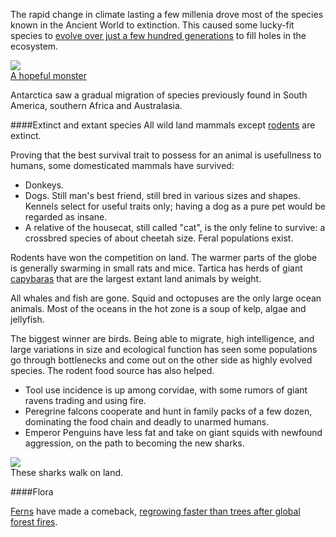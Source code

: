 The rapid change in climate lasting a few millenia drove most of the species known in the Ancient World to extinction. This caused some lucky-fit species to [evolve over just a few hundred generations](https://en.wikipedia.org/wiki/Adaptive_radiation) to fill holes in the ecosystem.

![](https://upload.wikimedia.org/wikipedia/commons/thumb/0/00/Axolotl_ganz.jpg/320px-Axolotl_ganz.jpg)    
[A hopeful monster](https://en.wikipedia.org/wiki/Hopeful_monster#Macromutation_theory)

Antarctica saw a gradual migration of species previously found in South America, southern Africa and Australasia.

####Extinct and extant species
All wild land mammals except [rodents](https://en.wikipedia.org/wiki/Rodent) are extinct. 

Proving that the best survival trait to possess for an animal is usefullness to humans, some domesticated mammals have survived:
* Donkeys.
* Dogs. Still man's best friend, still bred in various sizes and shapes. Kennels select for useful traits only; having a dog as a pure pet would be regarded as insane.
* A relative of the housecat, still called "cat", is the only feline to survive: a crossbred species of about cheetah size. Feral populations exist.

Rodents have won the competition on land. The warmer parts of the globe is generally swarming in small rats and mice. Tartica has herds of giant [capybaras](https://en.wikipedia.org/wiki/Capybara) that are the largest extant land animals by weight.

All whales and fish are gone. Squid and octopuses are the only large ocean animals. Most of the oceans in the hot zone is a soup of kelp, algae and jellyfish.

The biggest winner are birds. Being able to migrate, high intelligence, and large variations in size and ecological function has seen some populations go through bottlenecks and come out on the other side as highly evolved species. The rodent food source has also helped.
* Tool use incidence is up among corvidae, with some rumors of giant ravens trading and using fire.
* Peregrine falcons cooperate and hunt in family packs of a few dozen, dominating the food chain and deadly to unarmed humans.
* Emperor Penguins have less fat and take on giant squids with newfound aggression, on the path to becoming the new sharks. 

![](https://i.imgur.com/MkqLnxW.jpg)  
These sharks walk on land.

####Flora

[Ferns](https://en.wikipedia.org/wiki/Cyathea_medullaris) have made a comeback, [regrowing faster than trees after global forest fires](http://www.lpi.usra.edu/science/kring/epo_web/impact_cratering/enviropages/wildfires.html).
